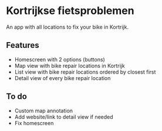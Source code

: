 # Kortrijkse fietsproblemen
An app with all locations to fix your bike in Kortrijk.

## Features
* Homescreen with 2 options (buttons)
* Map view with bike repair locations in Kortrijk
* List view with bike repair locations ordered by closest first
* Detail view of every bike repair location

## To do
* Custom map annotation
* Add website/link to detail view if needed
* Fix homescreen

